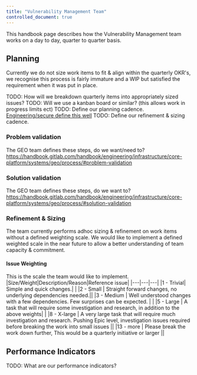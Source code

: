 ```yaml
---
title: "Vulnerability Management Team"
controlled_document: true
---
```


This handbook page describes how the Vulnerability Management team works on a day to day, quarter to quarter basis.


## Planning

Currently we do not size work items to fit & align within the quarterly OKR's, we recognise this process is fairly immature and a WIP but satisfied the requirement when it was put in place.

TODO: How will we breakdown quarterly items into appropriately sized issues?
TODO: Will we use a kanban board or similar? (this allows work in progress limits ect)
TODO: Define our planning cadence. [Engineering/secure define this well](https://handbook.gitlab.com/handbook/engineering/development/sec/secure/workflow/#when-engineering-refinement-should-be-completed)
TODO: Define our refinement & sizing cadence.

### Problem validation
The GEO team defines these steps, do we want/need to?
https://handbook.gitlab.com/handbook/engineering/infrastructure/core-platform/systems/geo/process/#problem-validation 

### Solution validation
The GEO team defines these steps, do we want to?
https://handbook.gitlab.com/handbook/engineering/infrastructure/core-platform/systems/geo/process/#solution-validation

### Refinement & Sizing

The team currently performs adhoc sizing & refinement on work items without a defined weighting scale. We would like to implement a defined weighted scale in the near future to allow a better understanding of team capacity & commitment.

#### Issue Weighting 
This is the scale the team would like to implement.
|Size/Weight|Description/Reason|Reference issue|
|---|---|---|
|1 - Trivial| Simple and quick changes.| |
|2 - Small | Straight forward changes, no underlying dependencies needed.||
|3 - Medium | Well understood changes with a few dependencies. Few surprises can be expected. | |
|5 - Large | A task that will require some investigation and research, in addition to the above weights| |
|8 - X-large | A very large task that will require much investigation and research. Pushing Epic level, investigation issues required before breaking the work into small issues ||
|13 - more | Please break the work down further, This would be a quarterly initiative or larger ||

## Performance Indicators

TODO: What are our performance indicators?